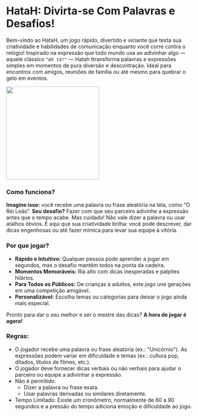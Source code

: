 # HataH: Divirta-se Com Palavras e Desafios!

Bem-vindo ao HataH, um jogo rápido, divertido e viciante que testa sua criatividade e habilidades de comunicação enquanto você corre contra o relógio! Inspirado na expressão que todo mundo usa ao adivinhar algo — aquele clássico *`"Ah tá!"`* — Hatah ttransforma palavras e expressões simples em momentos de pura diversão e descontração. Ideal para encontros com amigos, reuniões de família ou até mesmo para quebrar o gelo em eventos. 

<img width="250" src="https://github.com/user-attachments/assets/69271e86-2b37-469f-9841-adfbf5020bc3">

### Como funciona?
**Imagine isso:** você recebe uma palavra ou frase aleatória na tela, como “O Rei Leão”. **Seu desafio?** Fazer com que seu parceiro adivinhe a expressão antes que o tempo acabe. Mas cuidado! Não vale dizer a palavra ou usar atalhos óbvios. É aqui que sua criatividade brilha: você pode descrever, dar dicas engenhosas ou até fazer mímica para levar sua equipe à vitória.

### Por que jogar?
- **Rápido e Intuitivo:** Qualquer pessoa pode aprender a jogar em segundos, mas o desafio mantém todos na ponta da cadeira.
- **Momentos Memoráveis:** Ria alto com dicas inesperadas e palpites hilários.
- **Para Todos os Públicos:** De crianças a adultos, este jogo une gerações em uma competição amigável.
- **Personalizável:** Escolha temas ou categorias para deixar o jogo ainda mais especial.

Pronto para dar o seu melhor e ser o mestre das dicas? **A hora de jogar é agora!**

### Regras:
- O jogador recebe uma palavra ou frase aleatória (ex.: "Unicórnio").
As expressões podem variar em dificuldade e temas (ex.: cultura pop, ditados, títulos de filmes, etc.).
- O jogador deve fornecer dicas verbais ou não verbais para ajudar o parceiro ou equipe a adivinhar a expressão.
- Não é permitido:
  - Dizer a palavra ou frase exata.
  - Usar palavras derivadas ou similares diretamente.
- Tempo Limitado: Existe um cronômetro, normalmente de 60 a 90 segundos e a pressão do tempo adiciona emoção e dificuldade ao jogo.

